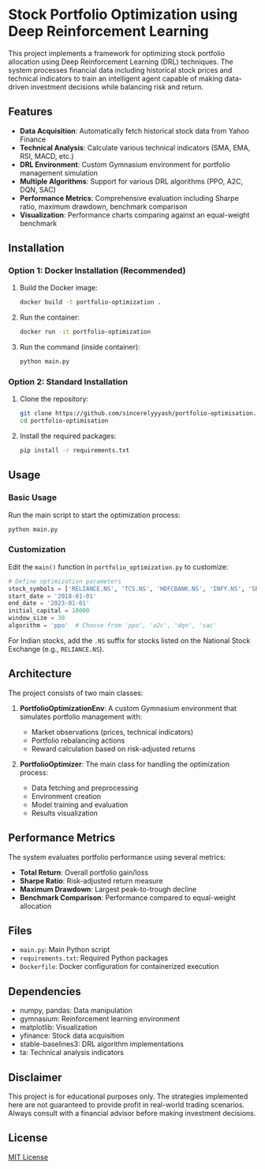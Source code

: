 # Stock Portfolio Optimization using Deep Reinforcement Learning

This project implements a framework for optimizing stock portfolio allocation using Deep Reinforcement Learning (DRL) techniques. The system processes financial data including historical stock prices and technical indicators to train an intelligent agent capable of making data-driven investment decisions while balancing risk and return.

## Features

- **Data Acquisition**: Automatically fetch historical stock data from Yahoo Finance
- **Technical Analysis**: Calculate various technical indicators (SMA, EMA, RSI, MACD, etc.)
- **DRL Environment**: Custom Gymnasium environment for portfolio management simulation
- **Multiple Algorithms**: Support for various DRL algorithms (PPO, A2C, DQN, SAC)
- **Performance Metrics**: Comprehensive evaluation including Sharpe ratio, maximum drawdown, benchmark comparison
- **Visualization**: Performance charts comparing against an equal-weight benchmark

## Installation

### Option 1: Docker Installation (Recommended)

1. Build the Docker image:
   ```bash
   docker build -t portfolio-optimization .
   ```

2. Run the container:
   ```bash
   docker run -it portfolio-optimization
   ```
3. Run the command (inside container):
   ```bash
   python main.py
   ```

### Option 2: Standard Installation

1. Clone the repository:
   ```bash
   git clone https://github.com/sincerelyyyash/portfolio-optimisation.git
   cd portfolio-optimisation
   ```

2. Install the required packages:
   ```bash
   pip install -r requirements.txt
   ```

## Usage

### Basic Usage

Run the main script to start the optimization process:

```bash
python main.py
```

### Customization

Edit the `main()` function in `portfolio_optimization.py` to customize:

```python
# Define optimization parameters
stock_symbols = ['RELIANCE.NS', 'TCS.NS', 'HDFCBANK.NS', 'INFY.NS', 'SBIN.NS']  # Example for Indian stocks
start_date = '2018-01-01'
end_date = '2023-01-01'
initial_capital = 10000
window_size = 30
algorithm = 'ppo'  # Choose from 'ppo', 'a2c', 'dqn', 'sac'
```

For Indian stocks, add the `.NS` suffix for stocks listed on the National Stock Exchange (e.g., `RELIANCE.NS`).

## Architecture

The project consists of two main classes:

1. **PortfolioOptimizationEnv**: A custom Gymnasium environment that simulates portfolio management with:
   - Market observations (prices, technical indicators)
   - Portfolio rebalancing actions
   - Reward calculation based on risk-adjusted returns

2. **PortfolioOptimizer**: The main class for handling the optimization process:
   - Data fetching and preprocessing
   - Environment creation
   - Model training and evaluation
   - Results visualization

## Performance Metrics

The system evaluates portfolio performance using several metrics:

- **Total Return**: Overall portfolio gain/loss
- **Sharpe Ratio**: Risk-adjusted return measure
- **Maximum Drawdown**: Largest peak-to-trough decline
- **Benchmark Comparison**: Performance compared to equal-weight allocation

## Files

- `main.py`: Main Python script
- `requirements.txt`: Required Python packages
- `Dockerfile`: Docker configuration for containerized execution

## Dependencies

- numpy, pandas: Data manipulation
- gymnasium: Reinforcement learning environment
- matplotlib: Visualization
- yfinance: Stock data acquisition
- stable-baselines3: DRL algorithm implementations
- ta: Technical analysis indicators

## Disclaimer

This project is for educational purposes only. The strategies implemented here are not guaranteed to provide profit in real-world trading scenarios. Always consult with a financial advisor before making investment decisions.

## License

[MIT License](LICENSE)
